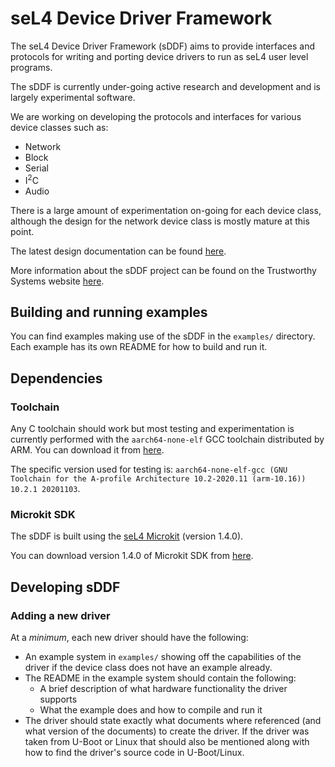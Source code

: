 <!--
    Copyright 2024, UNSW

    SPDX-License-Identifier: BSD-2-Clause
-->

# seL4 Device Driver Framework

The seL4 Device Driver Framework (sDDF) aims to provide interfaces and protocols for writing and
porting device drivers to run as seL4 user level programs.

The sDDF is currently under-going active research and development and is largely experimental
software.

We are working on developing the protocols and interfaces for various device classes such as:
* Network
* Block
* Serial
* I<sup>2</sup>C
* Audio

There is a large amount of experimentation on-going for each device class, although the design
for the network device class is mostly mature at this point.

The latest design documentation can be found [here](https://trustworthy.systems/projects/drivers/sddf-design.pdf).

More information about the sDDF project can be found on the Trustworthy Systems website
[here](https://trustworthy.systems/projects/drivers/).

## Building and running examples

You can find examples making use of the sDDF in the `examples/` directory. Each example has its
own README for how to build and run it.

## Dependencies

### Toolchain

Any C toolchain should work but most testing and experimentation is currently performed with
the `aarch64-none-elf` GCC toolchain distributed by ARM. You can download it from
[here](https://developer.arm.com/downloads/-/arm-gnu-toolchain-downloads).

The specific version used for testing is:
`aarch64-none-elf-gcc (GNU Toolchain for the A-profile Architecture 10.2-2020.11 (arm-10.16)) 10.2.1 20201103`.

### Microkit SDK

The sDDF is built using the [seL4 Microkit](https://github.com/seL4/microkit) (version 1.4.0).

You can download version 1.4.0 of Microkit SDK from
[here](https://github.com/seL4/microkit/releases/tag/1.4.0).

## Developing sDDF

### Adding a new driver

At a *minimum*, each new driver should have the following:
* An example system in `examples/` showing off the capabilities of the driver if the
  device class does not have an example already.
* The README in the example system should contain the following:
    * A brief description of what hardware functionality the driver supports
    * What the example does and how to compile and run it
* The driver should state exactly what documents where referenced (and what
  version of the documents) to create the driver. If the driver was taken
  from U-Boot or Linux that should also be mentioned along with how to find
  the driver's source code in U-Boot/Linux.
